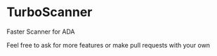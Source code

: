 # TurboScanner
Faster Scanner for ADA

Feel free to ask for more features or make pull requests with your own
